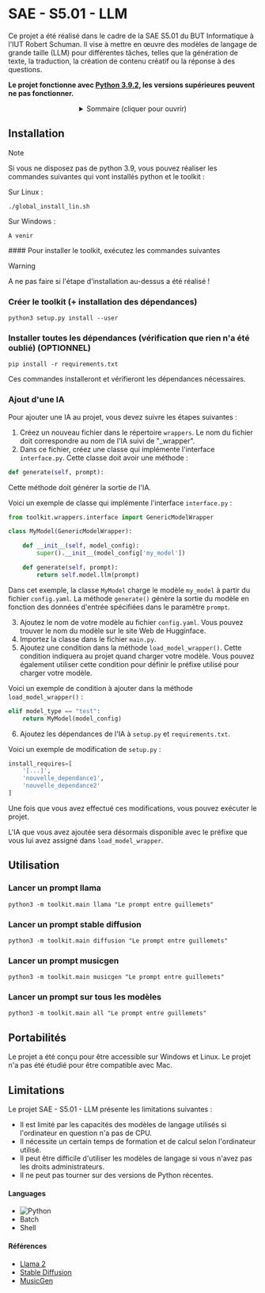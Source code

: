 <a name="readme-top"></a>

# SAE - S5.01 - LLM

Ce projet a été réalisé dans le cadre de la SAE S5.01 du BUT Informatique à l'IUT Robert Schuman. Il vise à mettre en œuvre des modèles de langage de grande taille (LLM) pour différentes tâches, telles que la génération de texte, la traduction, la création de contenu créatif ou la réponse à des questions.

**Le projet fonctionne avec [Python 3.9.2](https://www.python.org/downloads/release/python-392/), les versions supérieures peuvent ne pas fonctionner.**

<!-- TABLE OF CONTENTS -->
<details>
  <summary align="center">Sommaire (cliquer pour ouvrir)</summary>
  <ul>
    <li>
      <a href="#installation">Installation</a>
    </li>
    <li>
      <a href="#utilisation">Utilisation</a>
  </ul>
</details>

## Installation
> [!NOTE]
> Si vous ne disposez pas de python 3.9, vous pouvez réaliser les commandes suivantes qui vont installés python et le toolkit :

  Sur Linux : 
  ```
  ./global_install_lin.sh
  ```

  Sur Windows : 
  ```
  A venir
  ```


#### Pour installer le toolkit, exécutez les commandes suivantes 
> [!WARNING]
> A ne pas faire si l'étape d'installation au-dessus a été réalisé !

### Créer le toolkit (+ installation des dépendances)
```
python3 setup.py install --user
```

### Installer toutes les dépendances (vérification que rien n'a été oublié) (OPTIONNEL)
```
pip install -r requirements.txt
```

Ces commandes installeront et vérifieront les dépendances nécessaires.

### Ajout d'une IA

Pour ajouter une IA au projet, vous devez suivre les étapes suivantes :

1. Créez un nouveau fichier dans le répertoire `wrappers`. Le nom du fichier doit correspondre au nom de l'IA suivi de "_wrapper".
2. Dans ce fichier, créez une classe qui implémente l'interface `interface.py`. Cette classe doit avoir une méthode :

```python
def generate(self, prompt):
```

Cette méthode doit générer la sortie de l'IA.

Voici un exemple de classe qui implémente l'interface `interface.py` :

```python
from toolkit.wrappers.interface import GenericModelWrapper

class MyModel(GenericModelWrapper):

    def __init__(self, model_config):
        super().__init__(model_config['my_model'])

    def generate(self, prompt):
        return self.model.llm(prompt)
```

Dans cet exemple, la classe `MyModel` charge le modèle `my_model` à partir du fichier `config.yaml`. La méthode `generate()` génère la sortie du modèle en fonction des données d'entrée spécifiées dans le paramètre `prompt`.

3. Ajoutez le nom de votre modèle au fichier `config.yaml`. Vous pouvez trouver le nom du modèle sur le site Web de Hugginface.
4. Importez la classe dans le fichier `main.py`.
5. Ajoutez une condition dans la méthode `load_model_wrapper()`. Cette condition indiquera au projet quand charger votre modèle. Vous pouvez également utiliser cette condition pour définir le préfixe utilisé pour charger votre modèle.

Voici un exemple de condition à ajouter dans la méthode `load_model_wrapper()` :

```python
elif model_type == "test":
    return MyModel(model_config)
```

6. Ajoutez les dépendances de l'IA à `setup.py` et `requirements.txt`.

Voici un exemple de modification de `setup.py` :

```python
install_requires=[
    '[...]',
    'nouvelle_dependance1',
    'nouvelle_dependance2'
]
```

Une fois que vous avez effectué ces modifications, vous pouvez exécuter le projet.

L'IA que vous avez ajoutée sera désormais disponible avec le préfixe que vous lui avez assigné dans `load_model_wrapper`.

## Utilisation

### Lancer un prompt llama
```
python3 -m toolkit.main llama "Le prompt entre guillemets"
```

### Lancer un prompt stable diffusion
```
python3 -m toolkit.main diffusion "Le prompt entre guillemets"
```

### Lancer un prompt musicgen
```
python3 -m toolkit.main musicgen "Le prompt entre guillemets"
```


### Lancer un prompt sur tous les modèles
```
python3 -m toolkit.main all "Le prompt entre guillemets"
```

## Portabilités

Le projet a été conçu pour être accessible sur Windows et Linux. Le projet n'a pas été étudié pour être compatible avec Mac.

## Limitations

Le projet SAE - S5.01 - LLM présente les limitations suivantes :

* Il est limité par les capacités des modèles de langage utilisés si l'ordinateur en question n'a pas de CPU.
* Il nécessite un certain temps de formation et de calcul selon l'ordinateur utilisé.
* Il peut être difficile d'utiliser les modèles de langage si vous n'avez pas les droits administrateurs.
* Il ne peut pas tourner sur des versions de Python récentes.

#### Languages

* ![Python]
* Batch
* Shell

#### Références

* [Llama 2]
* [Stable Diffusion]
* [MusicGen]


<!-- LINKS -->
[Python]: https://img.shields.io/badge/python-3670A0?style=for-the-badge&logo=python&logoColor=ffdd54
[Llama 2]: https://ai.meta.com/llama/
[Stable Diffusion]: https://stablediffusion.fr/france
[MusicGen]: https://musicgen.com/
